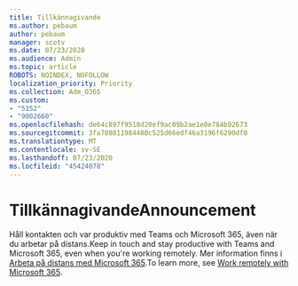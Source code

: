 ```yaml
---
title: Tillkännagivande
ms.author: pebaum
author: pebaum
manager: scotv
ms.date: 07/23/2020
ms.audience: Admin
ms.topic: article
ROBOTS: NOINDEX, NOFOLLOW
localization_priority: Priority
ms.collection: Adm_O365
ms.custom:
- "5152"
- "9002660"
ms.openlocfilehash: de64c897f9518d20ef9ac09b2ae1e0e784b92673
ms.sourcegitcommit: 3fa780811984400c525d66edf46a3196f6290df0
ms.translationtype: MT
ms.contentlocale: sv-SE
ms.lasthandoff: 07/23/2020
ms.locfileid: "45424078"
---
```

# <a name="announcement"></a><span data-ttu-id="6dd40-102">Tillkännagivande</span><span class="sxs-lookup"><span data-stu-id="6dd40-102">Announcement</span></span>

<span data-ttu-id="6dd40-103">Håll kontakten och var produktiv med Teams och Microsoft 365, även när du arbetar på distans.</span><span class="sxs-lookup"><span data-stu-id="6dd40-103">Keep in touch and stay productive with Teams and Microsoft 365, even when you're working remotely.</span></span> <span data-ttu-id="6dd40-104">Mer information finns i [Arbeta på distans med Microsoft 365](https://aka.ms/remote-work).</span><span class="sxs-lookup"><span data-stu-id="6dd40-104">To learn more, see [Work remotely with Microsoft 365](https://aka.ms/remote-work).</span></span>